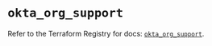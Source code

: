 # `okta_org_support`

Refer to the Terraform Registry for docs: [`okta_org_support`](https://registry.terraform.io/providers/okta/okta/4.8.1/docs/resources/org_support).
